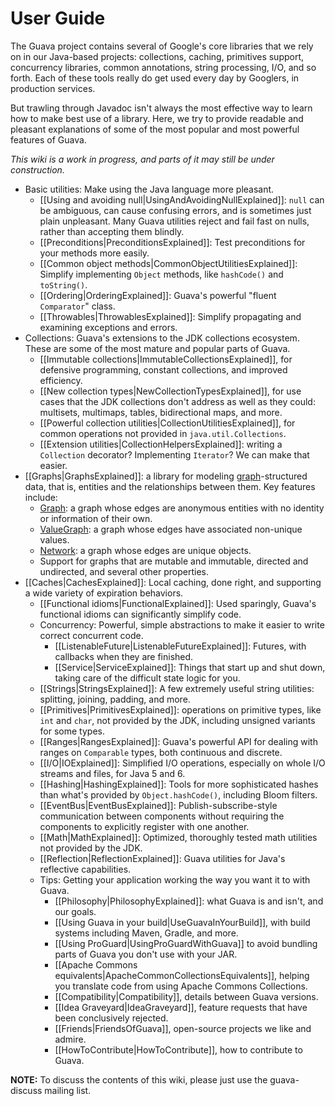 # User Guide

The Guava project contains several of Google's core libraries that we rely on in our Java-based projects: collections, caching, primitives support, concurrency libraries, common annotations, string processing, I/O, and so forth.  Each of these tools really do get used every day by Googlers, in production services.

But trawling through Javadoc isn't always the most effective way to learn how to make best use of a library.  Here, we try to provide readable and pleasant explanations of some of the most popular and most powerful features of Guava.

_This wiki is a work in progress, and parts of it may still be under construction._

* Basic utilities: Make using the Java language more pleasant.
    * [[Using and avoiding null|UsingAndAvoidingNullExplained]]: `null` can be ambiguous, can cause confusing errors, and is sometimes just plain unpleasant.  Many Guava utilities reject and fail fast on nulls, rather than accepting them blindly.
    * [[Preconditions|PreconditionsExplained]]: Test preconditions for your methods more easily.
    * [[Common object methods|CommonObjectUtilitiesExplained]]: Simplify implementing `Object` methods, like `hashCode()` and `toString()`.
    * [[Ordering|OrderingExplained]]: Guava's powerful "fluent `Comparator`" class.
    * [[Throwables|ThrowablesExplained]]: Simplify propagating and examining exceptions and errors.
* Collections: Guava's extensions to the JDK collections ecosystem.  These are some of the most mature and popular parts of Guava.
    * [[Immutable collections|ImmutableCollectionsExplained]], for defensive programming, constant collections, and improved efficiency.
    * [[New collection types|NewCollectionTypesExplained]], for use cases that the JDK collections don't address as well as they could: multisets, multimaps, tables, bidirectional maps, and more.
    * [[Powerful collection utilities|CollectionUtilitiesExplained]], for common operations not provided in `java.util.Collections`.
    * [[Extension utilities|CollectionHelpersExplained]]: writing a `Collection` decorator?  Implementing `Iterator`?  We can make that easier.
* [[Graphs|GraphsExplained]]: a library for modeling
    [graph](https://en.wikipedia.org/wiki/Graph_\(discrete_mathematics\))-structured
    data, that is, entities and the relationships between them.  Key features include:
    * [Graph](https://github.com/google/guava/wiki/GraphsExplained#graph): a graph whose edges are anonymous entities with no identity or information of their own.
    * [ValueGraph](https://github.com/google/guava/wiki/GraphsExplained#valuegraph): a graph whose edges have associated non-unique values.
    * [Network](https://github.com/google/guava/wiki/GraphsExplained#network): a graph whose edges are unique objects.
    * Support for graphs that are mutable and immutable, directed and undirected, and several other properties.
* [[Caches|CachesExplained]]: Local caching, done right, and supporting a wide variety of expiration behaviors.
    * [[Functional idioms|FunctionalExplained]]: Used sparingly, Guava's functional idioms can significantly simplify code.
    * Concurrency: Powerful, simple abstractions to make it easier to write correct concurrent code.
      * [[ListenableFuture|ListenableFutureExplained]]: Futures, with callbacks when they are finished.
      * [[Service|ServiceExplained]]: Things that start up and shut down, taking care of the difficult state logic for you.
    * [[Strings|StringsExplained]]: A few extremely useful string utilities: splitting, joining, padding, and more.
    * [[Primitives|PrimitivesExplained]]: operations on primitive types, like `int` and `char`, not provided by the JDK, including unsigned variants for some types.
    * [[Ranges|RangesExplained]]: Guava's powerful API for dealing with ranges on `Comparable` types, both continuous and discrete.
    * [[I/O|IOExplained]]: Simplified I/O operations, especially on whole I/O streams and files, for Java 5 and 6.
    * [[Hashing|HashingExplained]]: Tools for more sophisticated hashes than what's provided by `Object.hashCode()`, including Bloom filters.
    * [[EventBus|EventBusExplained]]: Publish-subscribe-style communication between components without requiring the components to explicitly register with one another.
    * [[Math|MathExplained]]: Optimized, thoroughly tested math utilities not provided by the JDK.
    * [[Reflection|ReflectionExplained]]: Guava utilities for Java's reflective capabilities.
    * Tips: Getting your application working the way you want it to with Guava.
      * [[Philosophy|PhilosophyExplained]]: what Guava is and isn't, and our goals.
      * [[Using Guava in your build|UseGuavaInYourBuild]], with build systems including Maven, Gradle, and more.
      * [[Using ProGuard|UsingProGuardWithGuava]] to avoid bundling parts of Guava you don't use with your JAR.
      * [[Apache Commons equivalents|ApacheCommonCollectionsEquivalents]], helping you translate code from using Apache Commons Collections.
      * [[Compatibility|Compatibility]], details between Guava versions.
      * [[Idea Graveyard|IdeaGraveyard]], feature requests that have been conclusively rejected.
      * [[Friends|FriendsOfGuava]], open-source projects we like and admire.
      * [[HowToContribute|HowToContribute]], how to contribute to Guava.

**NOTE:** To discuss the contents of this wiki, please just use the guava-discuss mailing list.

